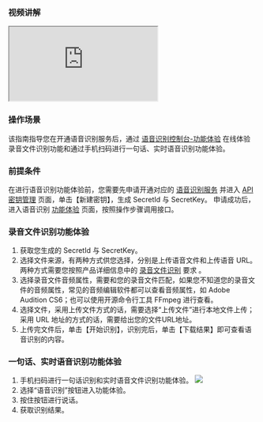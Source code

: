 ### 视频讲解
<div class="doc-video-mod"><iframe src="https://cloud.tencent.com/edu/learning/quick-play/1692-12766?source=gw.doc.media&withPoster=1&notip=1"></iframe></div>

### 操作场景
该指南指导您在开通语音识别服务后，通过 [语音识别控制台-功能体验](https://cloud.tencent.com/login?s_url=https%3A%2F%2Fconsole.cloud.tencent.com%2Fasr%2Fdemonstrate) 在线体验录音文件识别功能和通过手机扫码进行一句话、实时语音识别功能体验。

### 前提条件

在进行语音识别功能体验前，您需要先申请开通对应的 [语音识别服务](https://cloud.tencent.com/login?s_url=https%3A%2F%2Fconsole.cloud.tencent.com%2Fasr) 并进入 [API 密钥管理](https://cloud.tencent.com/login?s_url=https%3A%2F%2Fconsole.cloud.tencent.com%2Fcam%2Fcapi) 页面，单击【新建密钥】，生成 SecretId 与 SecretKey。
申请成功后，进入语音识别 [功能体验](https://cloud.tencent.com/login?s_url=https%3A%2F%2Fconsole.cloud.tencent.com%2Fasr%2Fdemonstrate) 页面，按照操作步骤调用接口。

### 录音文件识别功能体验
1. 获取您生成的 SecretId 与 SecretKey。
2. 选择文件来源，有两种方式供您选择，分别是上传语音文件和上传语音 URL。两种方式需要您按照产品详细信息中的 [录音文件识别](https://cloud.tencent.com/product/asr/details) 要求 。
3. 选择录音文件音频属性，需要和您的录音文件匹配，如果您不知道您的录音文件的音频属性，常见的音频编辑软件都可以查看音频属性，如 Adobe Audition CS6；也可以使用开源命令行工具 FFmpeg 进行查看。
4. 选择文件，采用上传文件方式的话，需要选择“上传文件”进行本地文件上传；采用 URL 地址的方式的话，需要给出您的文件URL地址。
5. 上传完文件后，单击【开始识别】，识别完后，单击【下载结果】即可查看语音识别的内容。

### 一句话、实时语音识别功能体验
1. 手机扫码进行一句话识别和实时语音文件识别功能体验。
![](https://main.qcloudimg.com/raw/257bf5ca2fb779b15b5a84d35cdfdbb8/qc-code.jpg)
2. 选择“语音识别”按钮进入功能体验。
3. 按住按钮进行说话。
4. 获取识别结果。




